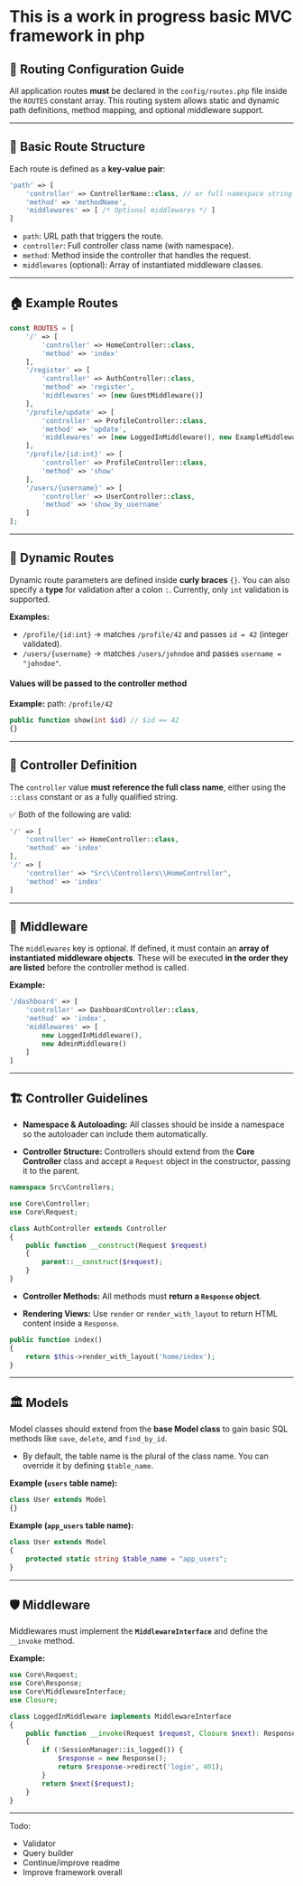 # This is a work in progress basic MVC framework in php

## 🧭 Routing Configuration Guide

All application routes **must** be declared in the `config/routes.php` file inside the `ROUTES` constant array.
This routing system allows static and dynamic path definitions, method mapping, and optional middleware support.

---

## 📌 Basic Route Structure

Each route is defined as a **key-value pair**:

```php
'path' => [
    'controller' => ControllerName::class, // or full namespace string
    'method' => 'methodName',
    'middlewares' => [ /* Optional middlewares */ ]
]
```

- `path`: URL path that triggers the route.
- `controller`: Full controller class name (with namespace).
- `method`: Method inside the controller that handles the request.
- `middlewares` (optional): Array of instantiated middleware classes.

---

## 🏠 Example Routes

```php
const ROUTES = [
    '/' => [
        'controller' => HomeController::class,
        'method' => 'index'
    ],
    '/register' => [
        'controller' => AuthController::class,
        'method' => 'register',
        'middlewares' => [new GuestMiddleware()]
    ],
    '/profile/update' => [
        'controller' => ProfileController::class,
        'method' => 'update',
        'middlewares' => [new LoggedInMiddleware(), new ExampleMiddleware()]
    ],
    '/profile/{id:int}' => [
        'controller' => ProfileController::class,
        'method' => 'show'
    ],
    '/users/{username}' => [
        'controller' => UserController::class,
        'method' => 'show_by_username'
    ]
];
```

---

## 🧩 Dynamic Routes

Dynamic route parameters are defined inside **curly braces** `{}`.
You can also specify a **type** for validation after a colon `:`. Currently, only `int` validation is supported.

**Examples:**

- `/profile/{id:int}` → matches `/profile/42` and passes `id = 42` (integer validated).
- `/users/{username}` → matches `/users/johndoe` and passes `username = "johndoe"`.

#### Values will be passed to the controller method

**Example:**
path: `/profile/42`

```php
public function show(int $id) // $id == 42
{}
```

---

## 🧭 Controller Definition

The `controller` value **must reference the full class name**, either using the `::class` constant or as a fully qualified string.

✅ Both of the following are valid:

```php
'/' => [
    'controller' => HomeController::class,
    'method' => 'index'
],
'/' => [
    'controller' => "Src\\Controllers\\HomeController",
    'method' => 'index'
]
```

---

## 🔐 Middleware

The `middlewares` key is optional. If defined, it must contain an **array of instantiated middleware objects**.
These will be executed **in the order they are listed** before the controller method is called.

**Example:**

```php
'/dashboard' => [
    'controller' => DashboardController::class,
    'method' => 'index',
    'middlewares' => [
        new LoggedInMiddleware(),
        new AdminMiddleware()
    ]
]
```

---

## 🏗️ Controller Guidelines

- **Namespace & Autoloading:**
  All classes should be inside a namespace so the autoloader can include them automatically.

- **Controller Structure:**
  Controllers should extend from the **Core Controller** class and accept a `Request` object in the constructor, passing it to the parent.

```php
namespace Src\Controllers;

use Core\Controller;
use Core\Request;

class AuthController extends Controller
{
    public function __construct(Request $request)
    {
        parent::__construct($request);
    }
}
```

- **Controller Methods:**
  All methods must **return a `Response` object**.

- **Rendering Views:**
  Use `render` or `render_with_layout` to return HTML content inside a `Response`.

```php
public function index()
{
    return $this->render_with_layout('home/index');
}
```

---

## 🏛️ Models

Model classes should extend from the **base Model class** to gain basic SQL methods like `save`, `delete`, and `find_by_id`.

- By default, the table name is the plural of the class name. You can override it by defining `$table_name`.

**Example (`users` table name):**

```php
class User extends Model
{}
```

**Example (`app_users` table name):**

```php
class User extends Model
{
    protected static string $table_name = "app_users";
}
```

---

## 🛡️ Middleware

Middlewares must implement the **`MiddlewareInterface`** and define the `__invoke` method.

**Example:**

```php
use Core\Request;
use Core\Response;
use Core\MiddlewareInterface;
use Closure;

class LoggedInMiddleware implements MiddlewareInterface
{
    public function __invoke(Request $request, Closure $next): Response
    {
        if (!SessionManager::is_logged()) {
            $response = new Response();
            return $response->redirect('login', 401);
        }
        return $next($request);
    }
}
```

---

Todo:

- Validator
- Query builder
- Continue/improve readme
- Improve framework overall
